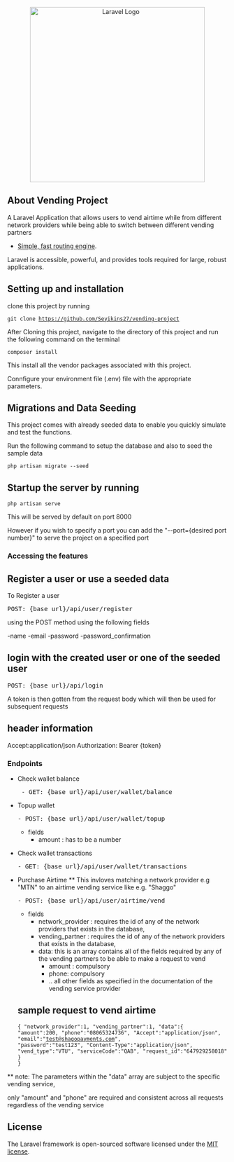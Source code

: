 <p align="center"><a href="https://laravel.com" target="_blank"><img src="https://raw.githubusercontent.com/laravel/art/master/logo-lockup/5%20SVG/2%20CMYK/1%20Full%20Color/laravel-logolockup-cmyk-red.svg" width="400" alt="Laravel Logo"></a></p>



## About Vending Project

A Laravel Application that allows users to vend airtime while from different network providers while being able to switch between different vending partners

- [Simple, fast routing engine](https://laravel.com/docs/routing).

Laravel is accessible, powerful, and provides tools required for large, robust applications.

## Setting up and installation

clone this project by running 

<code><pre><tab><tab>git clone https://github.com/Seyikins27/vending-project </pre></code>

After Cloning this project, navigate to the directory of this project and run the following command on the terminal

<code><pre><tab><tab>composer install </pre></code>

This install all the vendor packages associated with this project.

Connfigure your environment file (.env) file with the appropriate parameters.

## Migrations and Data Seeding
This project comes with already seeded data to enable you quickly simulate and test the functions.

Run the following command to setup the database and also to seed the sample data
<code><pre><tab><tab>php artisan migrate --seed </pre></code>

## Startup the server by running 
<code><pre><tab><tab>php artisan serve  </pre></code> 

This will be served by default on port 8000  

However if you wish to specify a port you can add the "--port={desired port number}" to serve the project on a specified port

### Accessing the features

## Register a user or use a seeded data

To Register a user 

<pre>POST: {base_url}/api/user/register </pre>using the POST method using the following fields

-name 
-email
-password
-password_confirmation

## login with the created user or one of the seeded user
<pre>POST: {base_url}/api/login </pre>

A token is then gotten from the request body which will then be used for subsequent requests

## header information
Accept:application/json
Authorization: Bearer {token}

### Endpoints
- Check wallet balance
   <pre> - GET: {base_url}/api/user/wallet/balance </pre>

- Topup wallet
    <pre>- POST: {base_url}/api/user/wallet/topup </pre>
    - fields
        - amount : has to be a number

- Check wallet transactions
    <pre>- GET: {base_url}/api/user/wallet/transactions </pre>
 
- Purchase Airtime
** This invloves matching a network provider e.g "MTN" to an airtime vending service like e.g. "Shaggo"

    <pre>- POST: {base_url}/api/user/airtime/vend </pre>
    - fields
        - network_provider : requires the id of any of the network providers that exists in the database,
        - vending_partner : requires the id of any of the network providers that exists in the database,
        - data: this is an array contains all of the fields required by any of the vending partners to be able to make a request to vend
          - amount : compulsory
          - phone: compulsory
          - .. all other fields as specified in the documentation of the vending service provider

    ## sample request to vend airtime
    <code><pre>{
          "network_provider":1,
          "vending_partner":1,
          "data":{
             "amount":200,
             "phone":"08065324736",
             "Accept":"application/json",
             "email":"test@shagopayments.com",
             "password":"test123",
             "Content-Type":"application/json",
             "vend_type":"VTU",
             "serviceCode":"QAB",
             "request_id":"647929258018"
          }
    }</pre></code>

** note: The parameters within the "data" array are subject to the specific vending service, 

only "amount" and "phone" are required and consistent across all requests regardless of the vending service


## License

The Laravel framework is open-sourced software licensed under the [MIT license](https://opensource.org/licenses/MIT).

